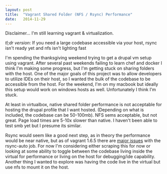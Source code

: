 ```yaml
---
layout: post
title:  "Vagrant Shared Folder (NFS / Rsync) Performance"
date:   2014-11-29
---
```


Disclaimer... I'm still learning vagrant & virtualization.

*tl;dr version*: If you need a large codebase accessible via your host, rsync isn't ready yet and nfs isn't lighting fast

I'm spending the thanksgiving weekend trying to get a drupal vm setup using vagrant.  After several past weekends failing to learn chef and docker I think I'm making some progress, but I'm getting stuck on sharing folders with the host.  One of the major goals of this project was to allow developers to utilize IDEs on their host, so I wanted the bulk of the codebase to be accessible from the host.  For the weekend, I'm on my macbook but ideally this setup would work on windows hosts as well.  Unfortunately I think I'm stuck.

At least in virtualbox, native shared folder performance is not acceptable for hosting the drupal profile that I want hosted.  (Depending on what is included, the codebase can be 50-100mb).  NFS sems acceptable, but not great.  Page load times are 5-10x slower than native.  I haven't been able to test smb yet but I presume its similar.

Rsync would seem like a good next step, as in theory the performance would be near native, but as of vagrant 1.6.5 there are [major issues](https://github.com/mitchellh/vagrant/issues/3249) with the rsync-auto job.  For now I'm considering either scraping this for now or looking at some ability to toggle between the codebase living inside the virtual for performance or living on the host for debugging/ide capability.  Another thing I wanted to explore was having the code live in the virtual but use nfs to mount it on the host.